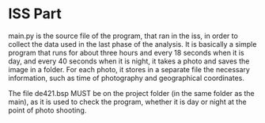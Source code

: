 # ISS Part

main.py is the source file of the program, that ran in the iss, in order to collect the data used in the last phase of the analysis. It is basically a simple program that runs for about three hours and every 18 seconds when it is day, and every 40 seconds when it is night, it takes a photo and saves the image in a folder. For each photo, it stores in a separate file the necessary information, such as time of photography and geographical coordinates.

The file de421.bsp MUST be on the project folder (in the same folder as the main), as it is used to check the program, whether it is day or night at the point of photo shooting.

